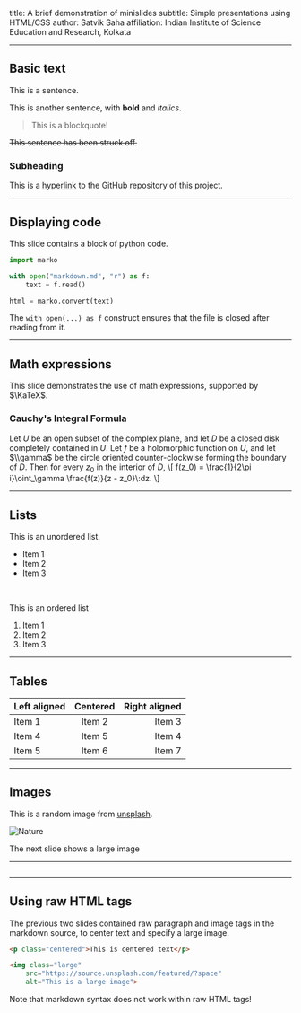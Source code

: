 title: A brief demonstration of minislides
subtitle: Simple presentations using HTML/CSS
author: Satvik Saha
affiliation: Indian Institute of Science Education and Research, Kolkata


---


## Basic text

This is a sentence.

This is another sentence, with **bold** and _italics_.

> This is a blockquote!

~~This sentence has been struck off.~~

### Subheading

This is a [hyperlink](https://github.com/sahasatvik/minislides) to the GitHub repository of this project.


---


## Displaying code

This slide contains a block of python code.
```python
import marko

with open("markdown.md", "r") as f:
    text = f.read()

html = marko.convert(text)
```

The `with open(...) as f` construct ensures that the file is closed after reading from it.


---


## Math expressions

This slide demonstrates the use of math expressions, supported by $\KaTeX$.

### Cauchy's Integral Formula
Let $U$ be an open subset of the complex plane, and let $D$ be a closed disk completely contained in $U$.
Let $f$ be a holomorphic function on $U$, and let $\\gamma$ be the circle oriented counter-clockwise forming the boundary of $D$.
Then for every $z_0$ in the interior of $D$, \\[
    f(z_0) = \\frac{1}{2\\pi i}\\oint_\\gamma \\frac{f(z)}{z - z_0}\\:dz.
\\]


---


## Lists

This is an unordered list.

* Item 1
* Item 2
* Item 3

<br>

This is an ordered list

1. Item 1
2. Item 2
3. Item 3


---


## Tables

| Left aligned | Centered  | Right aligned |
|--------------|:---------:|--------------:|
| Item 1       |  Item 2   |        Item 3 |
| Item 4       |  Item 5   |        Item 4 |
| Item 5       |  Item 6   |        Item 7 |


---


## Images

<p class="centered">
This is a random image from <a href="https://source.unsplash.com">unsplash</a>.
</p>

![Nature](https://source.unsplash.com/featured/?nature)

<p class="centered">The next slide shows a large image</p>


---


<img class="large" src="https://source.unsplash.com/featured/?space" alt="">


---


## Using raw HTML tags

The previous two slides contained raw paragraph and image tags in the markdown source, to center text and specify a large image.

```html
<p class="centered">This is centered text</p>

<img class="large" 
    src="https://source.unsplash.com/featured/?space" 
    alt="This is a large image">
```

Note that markdown syntax does not work within raw HTML tags!
